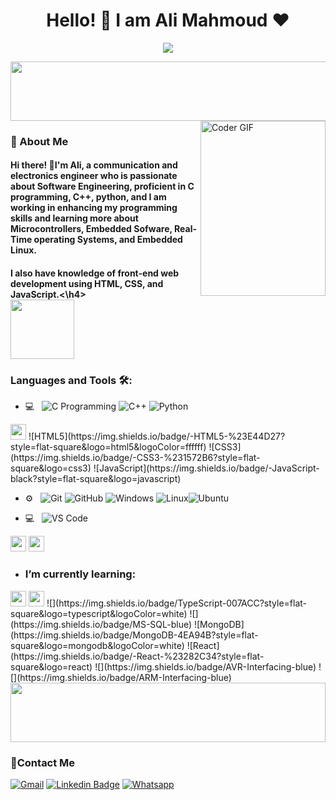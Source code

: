 <h1 align="center">Hello! 👋 I am Ali Mahmoud ♥ </h1>
<p align="center"><img src="https://i.imgur.com/A6bWGFl.gif"/></p>
<img src="https://github.com/Govindv7555/Govindv7555/blob/main/49e76e0596857673c5c80c85b84394c1.gif" width=1000px height=95px>
<br/>

<!-- <img align="right" src="https://media.giphy.com/media/SWoSkN6DxTszqIKEqv/giphy.gif" alt="Coder GIF" width="380" height="280"> -->
<img align="right" src="https://media.tenor.com/_DOBjnGspYAAAAAC/code-coding.gif" alt="Coder GIF" width="200" height="280">

	
<h3>🚀 About Me</h3> 
<h4> Hi there! 🙂I'm Ali, a communication and electronics engineer who is passionate about Software Engineering, proficient in C programming, C++, python, and I am working in enhancing my programming skills and learning more about Microcontrollers, Embedded Sofware, Real-Time operating Systems, and Embedded Linux.</h4>
<h4>I also have knowledge of front-end web development using HTML, CSS, and JavaScript.<\h4>


	

<img align="center" src="https://github.com/Govindv7555/Govindv7555/blob/main/49e76e0596857673c5c80c85b84394c1.gif" width= 45% height=95px>

### Languages and Tools 🛠: 
- 💻 &nbsp;
![C Programming](https://img.shields.io/badge/C-00599C?style=flat-square&logo=c&logoColor=white)
![C++](https://img.shields.io/badge/C%2B%2B-00599C?style=flat-square&logo=c%2B%2B&logoColor=white)
![Python](https://img.shields.io/badge/Python-3-blue)
<img src="https://cdn.jsdelivr.net/gh/devicons/devicon/icons/bash/bash-original.svg" width=25px height25px style="display: inline;"/>
![HTML5](https://img.shields.io/badge/-HTML5-%23E44D27?style=flat-square&logo=html5&logoColor=ffffff)
![CSS3](https://img.shields.io/badge/-CSS3-%231572B6?style=flat-square&logo=css3)
![JavaScript](https://img.shields.io/badge/-JavaScript-black?style=flat-square&logo=javascript)

- ⚙️ &nbsp;
![Git](https://img.shields.io/badge/-Git-%23F05032?style=flat-square&logo=git&logoColor=%23ffffff)
![GitHub](https://img.shields.io/badge/-GitHub-181717?style=flat-square&logo=github)
![Windows](http://img.shields.io/badge/-Windows-0078D6?style=flat-square&logo=windows&logoColor=ffffff)
![Linux](https://img.shields.io/badge/-Linux-333333?style=flat&logo=Linux&logoColor=FCC624)![Ubuntu](https://img.shields.io/badge/-Ubuntu-black?style=flat-square&logo=ubuntu)

- 💻 &nbsp;
![VS Code](http://img.shields.io/badge/-VS%20Code-007ACC?style=flat-square&logo=visual-studio-code&logoColor=ffffff)
<img src="https://cdn.jsdelivr.net/gh/devicons/devicon/icons/vim/vim-original.svg" width=25px height=25px style="display: inline-block;"/>
<img src="https://img.shields.io/badge/Eclipse-2C2255?style=for-the-badge&logo=eclipse&logoColor=white" width=25px height=25px style="display: inline;"/>

- ### I’m currently learning:
<img src="https://cdn.jsdelivr.net/gh/devicons/devicon/icons/cmake/cmake-original.svg" width=25px height=25px/>
<img src="https://cdn.jsdelivr.net/gh/devicons/devicon/icons/qt/qt-original.svg" width=25px height=25px/>
![](https://img.shields.io/badge/TypeScript-007ACC?style=flat-square&logo=typescript&logoColor=white)
![](https://img.shields.io/badge/MS-SQL-blue)
![MongoDB](https://img.shields.io/badge/MongoDB-4EA94B?style=flat-square&logo=mongodb&logoColor=white)
![React](https://img.shields.io/badge/-React-%23282C34?style=flat-square&logo=react)
![](https://img.shields.io/badge/AVR-Interfacing-blue)
![](https://img.shields.io/badge/ARM-Interfacing-blue)

<img src="https://github.com/Govindv7555/Govindv7555/blob/main/49e76e0596857673c5c80c85b84394c1.gif" width=100% height=95px>

### 🔗Contact Me
[![Gmail
](https://img.shields.io/badge/-Gmail-c14438?style=flat-square&logo=Gmail&logoColor=white&link=mailto:AmrSaaayed74@gmail.com)](mailto:ali98mahmoudr@gmail.com)
[![Linkedin Badge](https://img.shields.io/badge/-LinkedIn-blue?style=flat-square&logo=Linkedin&logoColor=white&link=https://www.linkedin.com/in/alimahmoudroushdy/?fbclid=IwAR2GQHOg_V5M1g1n4E85stLhI1Y_ihhGWhOKgzbt0P9p8Zlnfl284Ku4_Kc)](https://www.linkedin.com/in/alimahmoudroushdy/?fbclid=IwAR2GQHOg_V5M1g1n4E85stLhI1Y_ihhGWhOKgzbt0P9p8Zlnfl284Ku4_Kc)
[![Whatsapp](https://img.shields.io/badge/-Whatsapp-075e54?style=flat-square&logo=Whatsapp&logoColor=white)](https://api.whatsapp.com/send/?phone=+201114804339)



